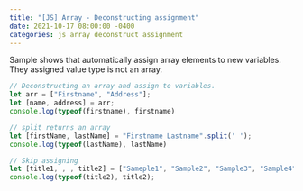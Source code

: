 ```yaml
---
title: "[JS] Array - Deconstructing assignment"
date: 2021-10-17 08:00:00 -0400
categories: js array deconstruct assignment
---
```


Sample shows that automatically assign array elements to new variables.
They assigned value type is not an array.

```js
// Deconstructing an array and assign to variables.
let arr = ["Firstname", "Address"];
let [name, address] = arr;
console.log(typeof(firstname), firstname)

// split returns an array
let [firstName, lastName] = "Firstname Lastname".split(' ');
console.log(typeof(lastName), lastName)

// Skip assigning
let [title1, , , title2] = ["Sameple1", "Sample2", "Sample3", "Sample4", "Sample5"];
console.log(typeof(title2), title2);
